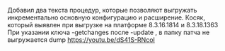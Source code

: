 Добавил два текста процедур, которые позволяют выгружать инкрементально основную конфигурацию и расширение. 
Косяк, который выявлен при выгрузке на платформе 8.3.16.1814 и 8.3.18.1363 При указании ключа -getchanges после -update , в папку патча не выгружается dump
https://youtu.be/dS41S-RNcoI
